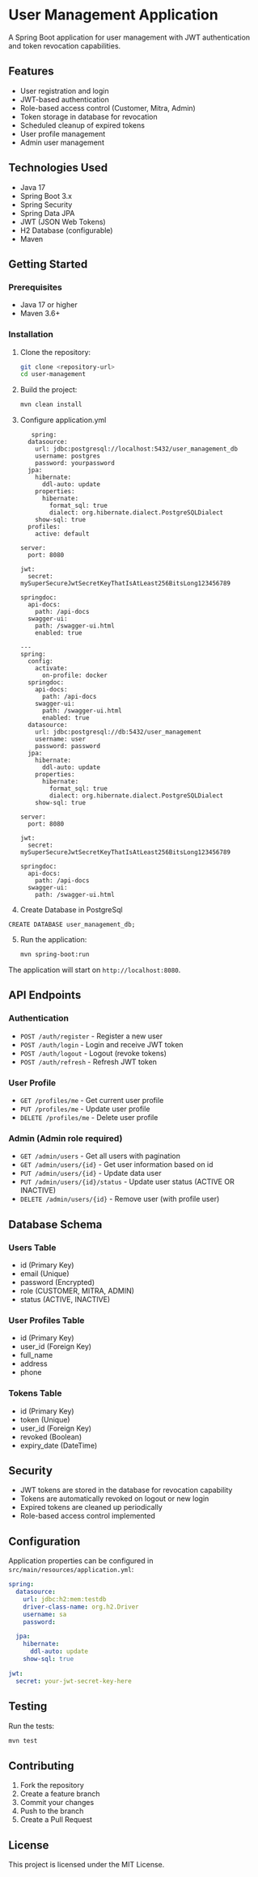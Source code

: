 # User Management Application

A Spring Boot application for user management with JWT authentication and token revocation capabilities.

## Features

- User registration and login
- JWT-based authentication
- Role-based access control (Customer, Mitra, Admin)
- Token storage in database for revocation
- Scheduled cleanup of expired tokens
- User profile management
- Admin user management

## Technologies Used

- Java 17
- Spring Boot 3.x
- Spring Security
- Spring Data JPA
- JWT (JSON Web Tokens)
- H2 Database (configurable)
- Maven

## Getting Started

### Prerequisites

- Java 17 or higher
- Maven 3.6+

### Installation

1. Clone the repository:

   ```bash
   git clone <repository-url>
   cd user-management
   ```

2. Build the project:

   ```bash
   mvn clean install
   ```

3. Configure application.yml
   ```
      spring:
     datasource:
       url: jdbc:postgresql://localhost:5432/user_management_db
       username: postgres
       password: yourpassword
     jpa:
       hibernate:
         ddl-auto: update
       properties:
         hibernate:
           format_sql: true
           dialect: org.hibernate.dialect.PostgreSQLDialect
       show-sql: true
     profiles:
       active: default
   
   server:
     port: 8080
   
   jwt:
     secret: mySuperSecureJwtSecretKeyThatIsAtLeast256BitsLong123456789
   
   springdoc:
     api-docs:
       path: /api-docs
     swagger-ui:
       path: /swagger-ui.html
       enabled: true
   
   ---
   spring:
     config:
       activate:
         on-profile: docker
     springdoc:
       api-docs:
         path: /api-docs
       swagger-ui:
         path: /swagger-ui.html
         enabled: true
     datasource:
       url: jdbc:postgresql://db:5432/user_management
       username: user
       password: password
     jpa:
       hibernate:
         ddl-auto: update
       properties:
         hibernate:
           format_sql: true
           dialect: org.hibernate.dialect.PostgreSQLDialect
       show-sql: true
   
   server:
     port: 8080
   
   jwt:
     secret: mySuperSecureJwtSecretKeyThatIsAtLeast256BitsLong123456789
   
   springdoc:
     api-docs:
       path: /api-docs
     swagger-ui:
       path: /swagger-ui.html

   ```
4. Create Database in PostgreSql
```
CREATE DATABASE user_management_db;
```

5. Run the application:
   ```bash
   mvn spring-boot:run
   ```

The application will start on `http://localhost:8080`.

## API Endpoints

### Authentication

- `POST /auth/register` - Register a new user
- `POST /auth/login` - Login and receive JWT token
- `POST /auth/logout` - Logout (revoke tokens)
- `POST /auth/refresh` - Refresh JWT token

### User Profile

- `GET /profiles/me` - Get current user profile
- `PUT /profiles/me` - Update user profile
- `DELETE /profiles/me` - Delete user profile

### Admin (Admin role required)

- `GET /admin/users` - Get all users with pagination
- `GET /admin/users/{id}` - Get user information based on id
- `PUT /admin/users/{id}` - Update data user
- `PUT /admin/users/{id}/status` - Update user status (ACTIVE OR INACTIVE)
- `DELETE /admin/users/{id}`  - Remove user (with profile user)

## Database Schema

### Users Table

- id (Primary Key)
- email (Unique)
- password (Encrypted)
- role (CUSTOMER, MITRA, ADMIN)
- status (ACTIVE, INACTIVE)

### User Profiles Table

- id (Primary Key)
- user_id (Foreign Key)
- full_name
- address
- phone

### Tokens Table

- id (Primary Key)
- token (Unique)
- user_id (Foreign Key)
- revoked (Boolean)
- expiry_date (DateTime)

## Security

- JWT tokens are stored in the database for revocation capability
- Tokens are automatically revoked on logout or new login
- Expired tokens are cleaned up periodically
- Role-based access control implemented

## Configuration

Application properties can be configured in `src/main/resources/application.yml`:

```yaml
spring:
  datasource:
    url: jdbc:h2:mem:testdb
    driver-class-name: org.h2.Driver
    username: sa
    password:

  jpa:
    hibernate:
      ddl-auto: update
    show-sql: true

jwt:
  secret: your-jwt-secret-key-here
```

## Testing

Run the tests:

```bash
mvn test
```

## Contributing

1. Fork the repository
2. Create a feature branch
3. Commit your changes
4. Push to the branch
5. Create a Pull Request

## License

This project is licensed under the MIT License.
